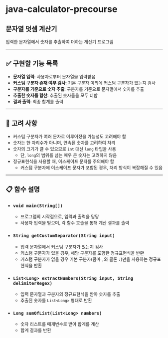 # java-calculator-precourse

## 문자열 덧셈 계산기
입력한 문자열에서 숫자를 추출하여 더하는 계산기 프로그램

---

## ✅ 구현할 기능 목록

- **문자열 입력**: 사용자로부터 문자열을 입력받음
- **커스텀 구분자 존재 여부 검사**: 기본 구분자 이외에 커스텀 구분자가 있는지 검사
- **구분자를 기준으로 숫자 추출**: 구분자를 기준으로 문자열에서 숫자를 추출
- **추출한 숫자를 합산**: 추출된 숫자들을 모두 더함
- **결과 출력**: 최종 합계를 출력

---

## 🚨 고려 사항

- 커스텀 구분자가 여러 문자로 이루어졌을 가능성도 고려해야 함
- 숫자는 한 자리수가 아니며, 연속된 숫자를 고려하여 처리
- 숫자의 크기가 클 수 있으므로 `int` 대신 `long` 타입을 사용
  - 단, `long`의 범위를 넘는 매우 큰 숫자는 고려하지 않음
- 정규표현식을 사용할 때, 이스케이프 문자를 주의해야 함
  - 커스텀 구분자에 이스케이프 문자가 포함된 경우, 처리 방식이 복잡해질 수 있음

---

## 📋 함수 설명

- ### `void main(String[])`

  - 프로그램의 시작점으로, 입력과 출력을 담당
  - 사용자 입력을 받으며, 각 함수 호출을 통해 계산 결과를 출력

- ### `String getCustomSeparator(String input)`

  - 입력 문자열에서 커스텀 구분자가 있는지 검사
  - 커스텀 구분자가 있을 경우, 해당 구분자를 포함한 정규표현식을 반환
  - 커스텀 구분자가 없을 경우 기본 구분자(콤마 `,`와 콜론 `:`)만을 사용하는 정규표현식을 반환

- ### `List<Long> extractNumbers(String input, String delimiterRegex)`

  - 입력 문자열과 구분자의 정규표현식을 받아 숫자를 추출
  - 추출된 숫자를 `List<Long>` 형태로 반환

- ### `Long sumOfList(List<Long> numbers)`

  - 숫자 리스트를 매개변수로 받아 합계를 계산
  - 합계 결과를 반환
